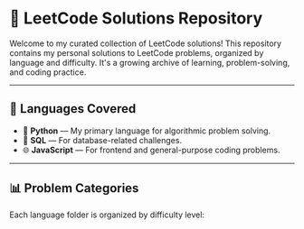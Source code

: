 # 🧠 LeetCode Solutions Repository

Welcome to my curated collection of LeetCode solutions! This repository contains my personal solutions to LeetCode problems, organized by language and 
difficulty. It's a growing archive of learning, problem-solving, and coding practice.

---

## 📂 Languages Covered

- 🐍 **Python** — My primary language for algorithmic problem solving.
- 🧮 **SQL** — For database-related challenges.
- 🌐 **JavaScript** — For frontend and general-purpose coding problems.

---

## 📊 Problem Categories

Each language folder is organized by difficulty level:

